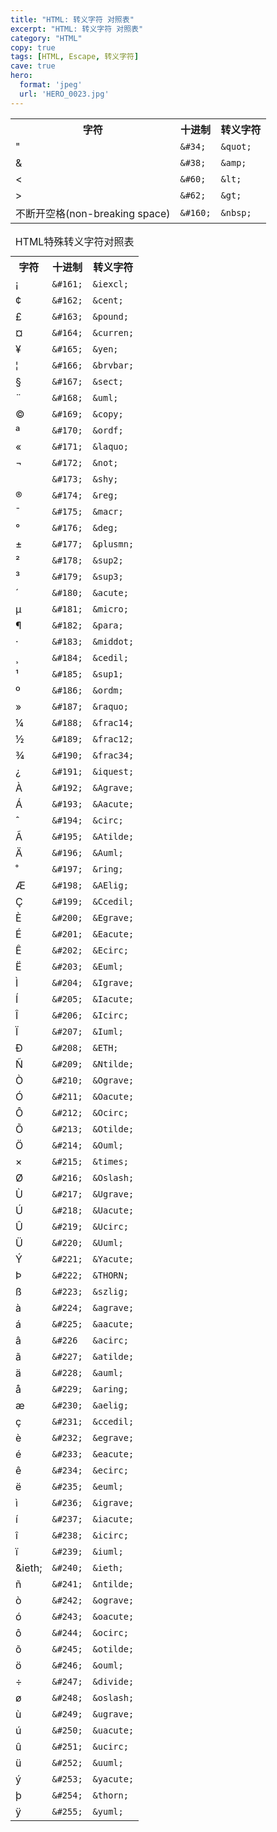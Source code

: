 ```yaml
---
title: "HTML: 转义字符 对照表"
excerpt: "HTML: 转义字符 对照表"
category: "HTML"
copy: true
tags: [HTML, Escape, 转义字符]
cave: true
hero:
  format: 'jpeg'
  url: 'HERO_0023.jpg'
---
```

<table cellspacing="0" cellpadding="0">
    <tr>
        <th>字符</th>
        <th>十进制</th>
        <th>转义字符</th>
    </tr>
    <tr>
        <td>&quot;</td>
        <td><code>&amp;#34;</code></td>
        <td><code>&amp;quot;</code></td>
    </tr>
    <tr>
        <td> &amp;</td>
        <td><code>&amp;#38;</code></td>
        <td><code>&amp;amp;</code></td>
    </tr>
    <tr>
        <td>&lt;</td>
        <td><code>&amp;#60;</code></td>
        <td><code>&amp;lt;</code></td>
    </tr>
    <tr>
        <td>&gt;</td>
        <td><code>&amp;#62;</code></td>
        <td><code>&amp;gt;</code></td>
    </tr>
    <tr>
        <td>不断开空格(non-breaking space)</td>
        <td><code>&amp;#160;</code></td>
        <td><code>&amp;nbsp;</code></td>
    </tr>
</table>

<table cellspacing="5" cellpadding="2">
<caption>HTML特殊转义字符对照表</caption>
<tr>
    <th>字符</th>
    <th>十进制</th>
    <th>转义字符</th>
</tr>
<tr>
    <td>&iexcl;</td>
    <td><code>&amp;#161;</code></td>
    <td><code>&amp;iexcl;</code></td>
</tr>
<tr>
    <td>&cent;</td>
    <td><code>&amp;#162;</code></td>
    <td><code>&amp;cent;</code></td>
</tr>
<tr>
    <td>&pound;</td>
    <td><code>&amp;#163;</code></td>
    <td><code>&amp;pound;</code></td>
</tr>
<tr>
    <td>&curren;</td>
    <td><code>&amp;#164;</code></td>
    <td><code>&amp;curren;</code></td>
</tr>
<tr>
    <td>&yen;</td>
    <td><code>&amp;#165;</code></td>
    <td><code>&amp;yen;</code></td>
</tr>
<tr>
    <td>&brvbar;</td>
    <td><code>&amp;#166;</code></td>
    <td><code>&amp;brvbar;</code></td>
</tr>
<tr>
    <td>&sect;</td>
    <td><code>&amp;#167;</code></td>
    <td><code>&amp;sect;</code></td>
</tr>
<tr>
    <td>&uml;</td>
    <td><code>&amp;#168;</code></td>
    <td><code>&amp;uml;</code></td>
</tr>
<tr>
    <td>&copy;</td>
    <td><code>&amp;#169;</code></td>
    <td><code>&amp;copy;</code></td>
</tr>
<tr>
    <td>&ordf;</td>
    <td><code>&amp;#170;</code></td>
    <td><code>&amp;ordf;</code></td>
</tr>
<tr>
    <td>&laquo;</td>
    <td><code>&amp;#171;</code></td>
    <td><code>&amp;laquo;</code></td>
</tr>
<tr>
    <td>&not;</td>
    <td><code>&amp;#172;</code></td>
    <td><code>&amp;not;</code></td>
</tr>
<tr>
    <td>&shy;</td>
    <td><code>&amp;#173;</code></td>
    <td><code>&amp;shy;</code></td>
</tr>
<tr>
    <td>&reg;</td>
    <td><code>&amp;#174;</code></td>
    <td><code>&amp;reg;</code></td>
</tr>
<tr>
    <td>&macr;</td>
    <td><code>&amp;#175;</code></td>
    <td><code>&amp;macr;</code></td>
</tr>
<tr>
    <td>&deg;</td>
    <td><code>&amp;#176;</code></td>
    <td><code>&amp;deg;</code></td>
</tr>
<tr>
    <td>&plusmn;</td>
    <td><code>&amp;#177;</code></td>
    <td><code>&amp;plusmn;</code></td>
</tr>
<tr>
    <td>&sup2;</td>
    <td><code>&amp;#178;</code></td>
    <td><code>&amp;sup2;</code></td>
</tr>
<tr>
    <td>&sup3;</td>
    <td><code>&amp;#179;</code></td>
    <td><code>&amp;sup3;</code></td>
</tr>
<tr>
    <td>&acute;</td>
    <td><code>&amp;#180;</code></td>
    <td><code>&amp;acute;</code></td>
</tr>
<tr>
    <td>&micro;</td>
    <td><code>&amp;#181;</code></td>
    <td><code>&amp;micro;</code></td>
</tr>
<tr>
    <td>&para;</td>
    <td><code>&amp;#182;</code></td>
    <td><code>&amp;para;</code></td>
</tr>
<tr>
    <td>&middot;</td>
    <td><code>&amp;#183;</code></td>
    <td><code>&amp;middot;</code></td>
</tr>
<tr>
    <td>&cedil;</td>
    <td><code>&amp;#184;</code></td>
    <td><code>&amp;cedil;</code></td>
</tr>
<tr>
    <td>&sup1;</td>
    <td><code>&amp;#185;</code></td>
    <td><code>&amp;sup1;</code></td>
</tr>
<tr>
    <td>&ordm;</td>
    <td><code>&amp;#186;</code></td>
    <td><code>&amp;ordm;</code></td>
</tr>
<tr>
    <td>&raquo;</td>
    <td><code>&amp;#187;</code></td>
    <td><code>&amp;raquo;</code></td>
</tr>
<tr>
    <td>&frac14;</td>
    <td><code>&amp;#188;</code></td>
    <td><code>&amp;frac14;</code></td>
</tr>
<tr>
    <td>&frac12;</td>
    <td><code>&amp;#189;</code></td>
    <td><code>&amp;frac12;</code></td>
</tr>
<tr>
    <td>&frac34;</td>
    <td><code>&amp;#190;</code></td>
    <td><code>&amp;frac34;</code></td>
</tr>
<tr>
    <td>&iquest;</td>
    <td><code>&amp;#191;</code></td>
    <td><code>&amp;iquest;</code></td>
</tr>
<tr>
    <td>&Agrave;</td>
    <td><code>&amp;#192;</code></td>
    <td><code>&amp;Agrave;</code></td>
</tr>
<tr>
    <td>&Aacute;</td>
    <td><code>&amp;#193;</code></td>
    <td><code>&amp;Aacute;</code></td>
</tr>
<tr>
    <td>&circ;</td>
    <td><code>&amp;#194;</code></td>
    <td><code>&amp;circ;</code></td>
</tr>
<tr>
    <td>&Atilde;</td>
    <td><code>&amp;#195;</code></td>
    <td><code>&amp;Atilde;</code></td>
</tr>
<tr>
    <td>&Auml;</td>
    <td><code>&amp;#196;</code></td>
    <td><code>&amp;Auml;</code></td>
</tr>
<tr>
    <td>&ring;</td>
    <td><code>&amp;#197;</code></td>
    <td><code>&amp;ring;</code></td>
</tr>
<tr>
    <td>&AElig;</td>
    <td><code>&amp;#198;</code></td>
    <td><code>&amp;AElig;</code></td>
</tr>
<tr>
    <td>&Ccedil;</td>
    <td><code>&amp;#199;</code></td>
    <td><code>&amp;Ccedil;</code></td>
</tr>
<tr>
    <td>&Egrave;</td>
    <td><code>&amp;#200;</code></td>
    <td><code>&amp;Egrave;</code></td>
</tr>
<tr>
    <td>&Eacute;</td>
    <td><code>&amp;#201;</code></td>
    <td><code>&amp;Eacute;</code></td>
</tr>
<tr>
    <td>&Ecirc;</td>
    <td><code>&amp;#202;</code></td>
    <td><code>&amp;Ecirc;</code></td>
</tr>
<tr>
    <td>&Euml;</td>
    <td><code>&amp;#203;</code></td>
    <td><code>&amp;Euml;</code></td>
</tr>
<tr>
    <td>&Igrave;</td>
    <td><code>&amp;#204;</code></td>
    <td><code>&amp;Igrave;</code></td>
</tr>
<tr>
    <td>&Iacute;</td>
    <td><code>&amp;#205;</code></td>
    <td><code>&amp;Iacute;</code></td>
</tr>
<tr>
    <td>&Icirc;</td>
    <td><code>&amp;#206;</code></td>
    <td><code>&amp;Icirc;</code></td>
</tr>
<tr>
    <td>&Iuml;</td>
    <td><code>&amp;#207;</code></td>
    <td><code>&amp;Iuml;</code></td>
</tr>
<tr>
    <td>&ETH;</td>
    <td><code>&amp;#208;</code></td>
    <td><code>&amp;ETH;</code></td>
</tr>
<tr>
    <td>&Ntilde;</td>
    <td><code>&amp;#209;</code></td>
    <td><code>&amp;Ntilde;</code></td>
</tr>
<tr>
    <td>&Ograve;</td>
    <td><code>&amp;#210;</code></td>
    <td><code>&amp;Ograve;</code></td>
</tr>
<tr>
    <td>&Oacute;</td>
    <td><code>&amp;#211;</code></td>
    <td><code>&amp;Oacute;</code></td>
</tr>
<tr>
    <td>&Ocirc;</td>
    <td><code>&amp;#212;</code></td>
    <td><code>&amp;Ocirc;</code></td>
</tr>
<tr>
    <td>&Otilde;</td>
    <td><code>&amp;#213;</code></td>
    <td><code>&amp;Otilde;</code></td>
</tr>
<tr>
    <td>&Ouml;</td>
    <td><code>&amp;#214;</code></td>
    <td><code>&amp;Ouml;</code></td>
</tr>
<tr>
    <td>&times;</td>
    <td><code>&amp;#215;</code></td>
    <td><code>&amp;times;</code></td>
</tr>
<tr>
    <td>&Oslash;</td>
    <td><code>&amp;#216;</code></td>
    <td><code>&amp;Oslash;</code></td>
</tr>
<tr>
    <td>&Ugrave;</td>
    <td><code>&amp;#217;</code></td>
    <td><code>&amp;Ugrave;</code></td>
</tr>
<tr>
    <td>&Uacute;</td>
    <td><code>&amp;#218;</code></td>
    <td><code>&amp;Uacute;</code></td>
</tr>
<tr>
    <td>&Ucirc;</td>
    <td><code>&amp;#219;</code></td>
    <td><code>&amp;Ucirc;</code></td>
</tr>
<tr>
    <td>&Uuml;</td>
    <td><code>&amp;#220;</code></td>
    <td><code>&amp;Uuml;</code></td>
</tr>
<tr>
    <td>&Yacute;</td>
    <td><code>&amp;#221;</code></td>
    <td><code>&amp;Yacute;</code></td>
</tr>
<tr>
    <td>&THORN;</td>
    <td><code>&amp;#222;</code></td>
    <td><code>&amp;THORN;</code></td>
</tr>
<tr>
    <td>&szlig;</td>
    <td><code>&amp;#223;</code></td>
    <td><code>&amp;szlig;</code></td>
</tr>
<tr>
    <td>&agrave;</td>
    <td><code>&amp;#224;</code></td>
    <td><code>&amp;agrave;</code></td>
</tr>
<tr>
    <td>&aacute;</td>
    <td><code>&amp;#225;</code></td>
    <td><code>&amp;aacute;</code></td>
</tr>
<tr>
    <td>&acirc;</td>
    <td><code>&amp;#226</code></td>
    <td><code>&amp;acirc;</code></td>
</tr>
<tr>
    <td>&atilde;</td>
    <td><code>&amp;#227;</code></td>
    <td><code>&amp;atilde;</code></td>
</tr>
<tr>
    <td>&auml;</td>
    <td><code>&amp;#228;</code></td>
    <td><code>&amp;auml;</code></td>
</tr>
<tr>
    <td>&aring;</td>
    <td><code>&amp;#229;</code></td>
    <td><code>&amp;aring;</code></td>
</tr>
<tr>
    <td>&aelig;</td>
    <td><code>&amp;#230;</code></td>
    <td><code>&amp;aelig;</code></td>
</tr>
<tr>
    <td>&ccedil;</td>
    <td><code>&amp;#231;</code></td>
    <td><code>&amp;ccedil;</code></td>
</tr>
<tr>
    <td>&egrave;</td>
    <td><code>&amp;#232;</code></td>
    <td><code>&amp;egrave;</code></td>
</tr>
<tr>
    <td>&eacute;</td>
    <td><code>&amp;#233;</code></td>
    <td><code>&amp;eacute;</code></td>
</tr>
<tr>
    <td>&ecirc;</td>
    <td><code>&amp;#234;</code></td>
    <td><code>&amp;ecirc;</code></td>
</tr>
<tr>
    <td>&euml;</td>
    <td><code>&amp;#235;</code></td>
    <td><code>&amp;euml;</code></td>
</tr>
<tr>
    <td>&igrave;</td>
    <td><code>&amp;#236;</code></td>
    <td><code>&amp;igrave;</code></td>
</tr>
<tr>
    <td>&iacute;</td>
    <td><code>&amp;#237;</code></td>
    <td><code>&amp;iacute;</code></td>
</tr>
<tr>
    <td>&icirc;</td>
    <td><code>&amp;#238;</code></td>
    <td><code>&amp;icirc;</code></td>
</tr>
<tr>
    <td>&iuml;</td>
    <td><code>&amp;#239;</code></td>
    <td><code>&amp;iuml;</code></td>
</tr>
<tr>
    <td>&ieth;</td>
    <td><code>&amp;#240;</code></td>
    <td><code>&amp;ieth;</code></td>
</tr>
<tr>
    <td>&ntilde;</td>
    <td><code>&amp;#241;</code></td>
    <td><code>&amp;ntilde;</code></td>
</tr>
<tr>
    <td>&ograve;</td>
    <td><code>&amp;#242;</code></td>
    <td><code>&amp;ograve;</code></td>
</tr>
<tr>
    <td>&oacute;</td>
    <td><code>&amp;#243;</code></td>
    <td><code>&amp;oacute;</code></td>
</tr>
<tr>
    <td>&ocirc;</td>
    <td><code>&amp;#244;</code></td>
    <td><code>&amp;ocirc;</code></td>
</tr>
<tr>
    <td>&otilde;</td>
    <td><code>&amp;#245;</code></td>
    <td><code>&amp;otilde;</code></td>
</tr>
<tr>
    <td>&ouml;</td>
    <td><code>&amp;#246;</code></td>
    <td><code>&amp;ouml;</code></td>
</tr>
<tr>
    <td>&divide;</td>
    <td><code>&amp;#247;</code></td>
    <td><code>&amp;divide;</code></td>
</tr>
<tr>
    <td>&oslash;</td>
    <td><code>&amp;#248;</code></td>
    <td><code>&amp;oslash;</code></td>
</tr>
<tr>
    <td>&ugrave;</td>
    <td><code>&amp;#249;</code></td>
    <td><code>&amp;ugrave;</code></td>
</tr>
<tr>
    <td>&uacute;</td>
    <td><code>&amp;#250;</code></td>
    <td><code>&amp;uacute;</code></td>
</tr>
<tr>
    <td>&ucirc;</td>
    <td><code>&amp;#251;</code></td>
    <td><code>&amp;ucirc;</code></td>
</tr>
<tr>
    <td>&uuml;</td>
    <td><code>&amp;#252;</code></td>
    <td><code>&amp;uuml;</code></td>
</tr>
<tr>
    <td>&yacute;</td>
    <td><code>&amp;#253;</code></td>
    <td><code>&amp;yacute;</code></td>
</tr>
<tr>
    <td>&thorn;</td>
    <td><code>&amp;#254;</code></td>
    <td><code>&amp;thorn;</code></td>
</tr>
<tr>
    <td>&yuml;</td>
    <td><code>&amp;#255;</code></td>
    <td><code>&amp;yuml;</code></td>
</tr>
</table>
